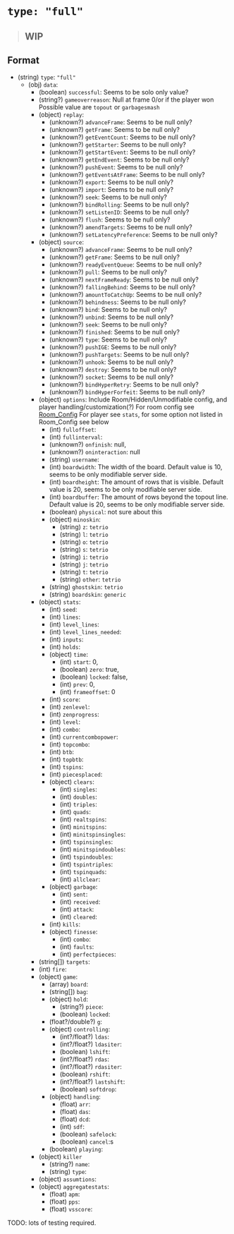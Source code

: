 # `type: "full"`

> ## **WIP**

## Format

* (string) `type`: `"full"`
  * (obj) `data`:
    * (boolean) `successful`: Seems to be solo only value?
    * (string?) `gameoverreason`: Null at frame 0/or if the player won Possible value are `topout` or `garbagesmash`
    * (object) `replay`:
      * (unknown?) `advanceFrame`: Seems to be null only?
      * (unknown?) `getFrame`: Seems to be null only?
      * (unknown?) `getEventCount`: Seems to be null only?
      * (unknown?) `getStarter`: Seems to be null only?
      * (unknown?) `getStartEvent`: Seems to be null only?
      * (unknown?) `getEndEvent`: Seems to be null only?
      * (unknown?) `pushEvent`: Seems to be null only?
      * (unknown?) `getEventsAtFrame`: Seems to be null only?
      * (unknown?) `export`: Seems to be null only?
      * (unknown?) `import`: Seems to be null only?
      * (unknown?) `seek`: Seems to be null only?
      * (unknown?) `bindRolling`: Seems to be null only?
      * (unknown?) `setListenID`: Seems to be null only?
      * (unknown?) `flush`: Seems to be null only?
      * (unknown?) `amendTargets`: Seems to be null only?
      * (unknown?) `setLatencyPreference`: Seems to be null only?
    * (object) `source`:
      * (unknown?) `advanceFrame`: Seems to be null only?
      * (unknown?) `getFrame`: Seems to be null only?
      * (unknown?) `readyEventQueue`: Seems to be null only?
      * (unknown?) `pull`: Seems to be null only?
      * (unknown?) `nextFrameReady`: Seems to be null only?
      * (unknown?) `fallingBehind`: Seems to be null only?
      * (unknown?) `amountToCatchUp`: Seems to be null only?
      * (unknown?) `behindness`: Seems to be null only?
      * (unknown?) `bind`: Seems to be null only?
      * (unknown?) `unbind`: Seems to be null only?
      * (unknown?) `seek`: Seems to be null only?
      * (unknown?) `finished`: Seems to be null only?
      * (unknown?) `type`: Seems to be null only?
      * (unknown?) `pushIGE`: Seems to be null only?
      * (unknown?) `pushTargets`: Seems to be null only?
      * (unknown?) `unhook`: Seems to be null only?
      * (unknown?) `destroy`: Seems to be null only?
      * (unknown?) `socket`: Seems to be null only?
      * (unknown?) `bindHyperRetry`: Seems to be null only?
      * (unknown?) `bindHyperForfeit`: Seems to be null only?
    * (object) `options`: Include Room/Hidden/Unmodifiable config, and player handling/customization(?) For room config see [Room_Config](//Room_configmd) For player see `stats`, for some option not listed in Room_Config see below
      * (int) `fulloffset`:
      * (int) `fullinterval`:
      * (unknown?) `onfinish`: null,
      * (unknown?) `oninteraction`: null
      * (string) `username`:
      * (int) `boardwidth`: The width of the board. Default value is 10, seems to be only modifiable server side.
      * (int) `boardheight`: The amount of rows that is visible. Default value is 20, seems to be only modifiable server side.
      * (int) `boardbuffer`: The amount of rows beyond the topout line. Default value is 20, seems to be only modifiable server side.
      * (boolean) `physical`: not sure about this
      * (object) `minoskin`:
        * (string) `z`: `tetrio`
        * (string) `l`: `tetrio`
        * (string) `o`: `tetrio`
        * (string) `s`: `tetrio`
        * (string) `i`: `tetrio`
        * (string) `j`: `tetrio`
        * (string) `t`: `tetrio`
        * (string) `other`: `tetrio`
      * (string) `ghostskin`: `tetrio`
      * (string) `boardskin`: `generic`
    * (object) `stats`:
      * (int) `seed`:
      * (int) `lines`:
      * (int) `level_lines`:
      * (int) `level_lines_needed`:
      * (int) `inputs`:
      * (int) `holds`:
      * (object) `time`:
        * (int) `start`: 0,
        * (boolean) `zero`: true,
        * (boolean) `locked`: false,
        * (int) `prev`: 0,
        * (int) `frameoffset`: 0
      * (int) `score`:
      * (int) `zenlevel`:
      * (int) `zenprogress`:
      * (int) `level`:
      * (int) `combo`:
      * (int) `currentcombopower`:
      * (int) `topcombo`:
      * (int) `btb`:
      * (int) `topbtb`:
      * (int) `tspins`:
      * (int) `piecesplaced`:
      * (object) `clears`:
        * (int) `singles`:
        * (int) `doubles`:
        * (int) `triples`:
        * (int) `quads`:
        * (int) `realtspins`:
        * (int) `minitspins`:
        * (int) `minitspinsingles`:
        * (int) `tspinsingles`:
        * (int) `minitspindoubles`:
        * (int) `tspindoubles`:
        * (int) `tspintriples`:
        * (int) `tspinquads`:
        * (int) `allclear`:
      * (object) `garbage`:
        * (int) `sent`:
        * (int) `received`:
        * (int) `attack`:
        * (int) `cleared`:
      * (int) `kills`:
      * (object) `finesse`:
        * (int) `combo`:
        * (int) `faults`:
        * (int) `perfectpieces`:
    * (string[]) `targets`:
    * (int) `fire`:
    * (object) `game`:
      * (array) `board`:
      * (string[]) `bag`:
      * (object) `hold`:
        * (string?) `piece`:
        * (boolean) `locked`:
      * (float?/double?) `g`:
      * (object) `controlling`:
        * (int?/float?) `ldas`:
        * (int?/float?) `ldasiter`:
        * (boolean) `lshift`:
        * (int?/float?) `rdas`:
        * (int?/float?) `rdasiter`:
        * (boolean) `rshift`:
        * (int?/float?) `lastshift`:
        * (boolean) `softdrop`:
      * (object) `handling`:
        * (float) `arr`:
        * (float) `das`:
        * (float) `dcd`:
        * (int) `sdf`:
        * (boolean) `safelock`:
        * (boolean) `cancel`:s
      * (boolean) `playing`:
    * (object) `killer`
      * (string?) `name`:
      * (string) `type`:
    * (object) `assumtions`:
    * (object) `aggregatestats`:
      * (float) `apm`:
      * (float) `pps`:
      * (float) `vsscore`:

TODO: lots of testing required.
